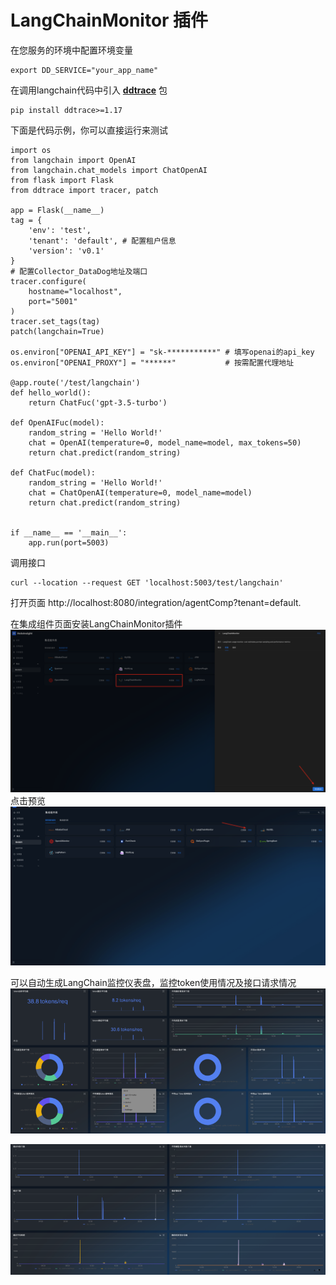 # LangChainMonitor 插件
在您服务的环境中配置环境变量
```
export DD_SERVICE="your_app_name"
```
在调用langchain代码中引入 [**ddtrace**](https://github.com/DataDog/dd-trace-py) 包
```
pip install ddtrace>=1.17
```
下面是代码示例，你可以直接运行来测试
```
import os
from langchain import OpenAI
from langchain.chat_models import ChatOpenAI
from flask import Flask
from ddtrace import tracer, patch

app = Flask(__name__)
tag = {
    'env': 'test',
    'tenant': 'default', # 配置租户信息
    'version': 'v0.1'
}
# 配置Collector_DataDog地址及端口
tracer.configure(
    hostname="localhost",
    port="5001"
)
tracer.set_tags(tag)
patch(langchain=True)

os.environ["OPENAI_API_KEY"] = "sk-***********" # 填写openai的api_key
os.environ["OPENAI_PROXY"] = "******"           # 按需配置代理地址

@app.route('/test/langchain')
def hello_world():
    return ChatFuc('gpt-3.5-turbo')

def OpenAIFuc(model):
    random_string = 'Hello World!'
    chat = OpenAI(temperature=0, model_name=model, max_tokens=50)
    return chat.predict(random_string)

def ChatFuc(model):
    random_string = 'Hello World!'
    chat = ChatOpenAI(temperature=0, model_name=model)
    return chat.predict(random_string)


if __name__ == '__main__':
    app.run(port=5003)
```
调用接口
```
curl --location --request GET 'localhost:5003/test/langchain'
```
打开页面 http://localhost:8080/integration/agentComp?tenant=default.

在集成组件页面安装LangChainMonitor插件
![langchain1.png](langchain1.png)
点击预览
![langchain2.png](langchain2.png)

可以自动生成LangChain监控仪表盘，监控token使用情况及接口请求情况
![langchain3.png](langchain3.png)

![langchain4.png](langchain4.png)

